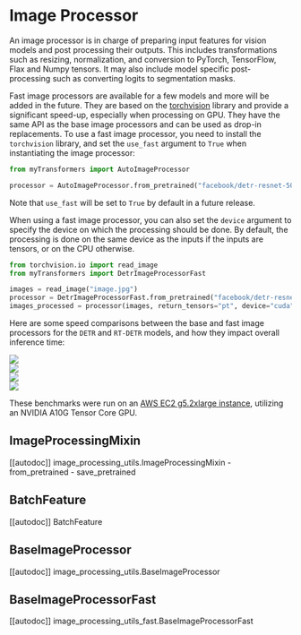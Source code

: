 <!--Copyright 2022 The HuggingFace Team. All rights reserved.

Licensed under the Apache License, Version 2.0 (the "License"); you may not use this file except in compliance with
the License. You may obtain a copy of the License at

http://www.apache.org/licenses/LICENSE-2.0

Unless required by applicable law or agreed to in writing, software distributed under the License is distributed on
an "AS IS" BASIS, WITHOUT WARRANTIES OR CONDITIONS OF ANY KIND, either express or implied. See the License for the
specific language governing permissions and limitations under the License.

⚠️ Note that this file is in Markdown but contain specific syntax for our doc-builder (similar to MDX) that may not be
rendered properly in your Markdown viewer.

-->

# Image Processor

An image processor is in charge of preparing input features for vision models and post processing their outputs. This includes transformations such as resizing, normalization, and conversion to PyTorch, TensorFlow, Flax and Numpy tensors. It may also include model specific post-processing such as converting logits to segmentation masks.

Fast image processors are available for a few models and more will be added in the future. They are based on the [torchvision](https://pytorch.org/vision/stable/index.html) library and provide a significant speed-up, especially when processing on GPU.
They have the same API as the base image processors and can be used as drop-in replacements.
To use a fast image processor, you need to install the `torchvision` library, and set the `use_fast` argument to `True` when instantiating the image processor:

```python
from myTransformers import AutoImageProcessor

processor = AutoImageProcessor.from_pretrained("facebook/detr-resnet-50", use_fast=True)
```
Note that `use_fast` will be set to `True` by default in a future release.

When using a fast image processor, you can also set the `device` argument to specify the device on which the processing should be done. By default, the processing is done on the same device as the inputs if the inputs are tensors, or on the CPU otherwise.

```python
from torchvision.io import read_image
from myTransformers import DetrImageProcessorFast

images = read_image("image.jpg")
processor = DetrImageProcessorFast.from_pretrained("facebook/detr-resnet-50")
images_processed = processor(images, return_tensors="pt", device="cuda")
```

Here are some speed comparisons between the base and fast image processors for the `DETR` and `RT-DETR` models, and how they impact overall inference time:

<div class="flex">
  <img src="https://huggingface.co/datasets/huggingface/documentation-images/resolve/main/transformers/benchmark_results_full_pipeline_detr_fast_padded.png" />
</div>
<div class="flex">
  <img src="https://huggingface.co/datasets/huggingface/documentation-images/resolve/main/transformers/benchmark_results_full_pipeline_detr_fast_batched_compiled.png" />
</div>

<div class="flex">
  <img src="https://huggingface.co/datasets/huggingface/documentation-images/resolve/main/transformers/benchmark_results_full_pipeline_rt_detr_fast_single.png" />
</div>
<div class="flex">
  <img src="https://huggingface.co/datasets/huggingface/documentation-images/resolve/main/transformers/benchmark_results_full_pipeline_rt_detr_fast_batched.png" />
</div>

These benchmarks were run on an [AWS EC2 g5.2xlarge instance](https://aws.amazon.com/ec2/instance-types/g5/), utilizing an NVIDIA A10G Tensor Core GPU.


## ImageProcessingMixin

[[autodoc]] image_processing_utils.ImageProcessingMixin
    - from_pretrained
    - save_pretrained

## BatchFeature

[[autodoc]] BatchFeature

## BaseImageProcessor

[[autodoc]] image_processing_utils.BaseImageProcessor


## BaseImageProcessorFast

[[autodoc]] image_processing_utils_fast.BaseImageProcessorFast
